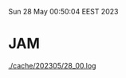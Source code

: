 Sun 28 May 00:50:04 EEST 2023
# JAM
<a href='./cache/202305/28_00.log'>./cache/202305/28_00.log</a>
